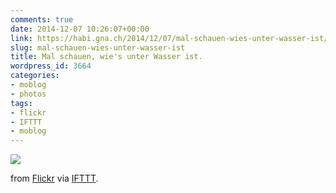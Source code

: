```yaml
---
comments: true
date: 2014-12-07 10:26:07+00:00
link: https://habi.gna.ch/2014/12/07/mal-schauen-wies-unter-wasser-ist/
slug: mal-schauen-wies-unter-wasser-ist
title: Mal schauen, wie's unter Wasser ist.
wordpress_id: 3664
categories:
- moblog
- photos
tags:
- flickr
- IFTTT
- moblog
---
```


![](http://ift.tt/1zbPhEz)  

from [Flickr](http://flic.kr/p/q3qRyp) via [IFTTT](http://ift.tt/1c4nCfM).
